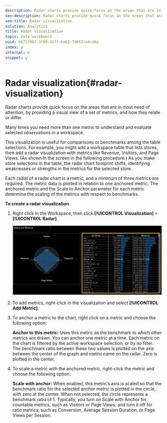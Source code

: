 ```yaml
---
description: Radar charts provide quick focus on the areas that are in most need of attention, by providing a visual view of a set of metrics, and how they relate or differ.
seo-description: Radar charts provide quick focus on the areas that are in most need of attention, by providing a visual view of a set of metrics, and how they relate or differ.
seo-title: Radar visualization
solution: Analytics
title: Radar visualization
topic: Data workbench
uuid: 9b71f087-3f89-42ff-ba62-7d867ca4ca9a
index: y
internal: n
snippet: y
---
```


# Radar visualization{#radar-visualization}

Radar charts provide quick focus on the areas that are in most need of attention, by providing a visual view of a set of metrics, and how they relate or differ.

 Many times you need more than one metric to understand and evaluate selected observations in a workspace.

This visualization is useful for comparisons or benchmarks among the table selections. For example, you might add a workspace table that lists stores, then add a radar visualization with metrics like Revenue, Visitors, and Page Views. (As shown in the screen in the following procedure.) As you make store selections in the table, the radar chart footprint shifts, identifying weaknesses or strengths in the metrics for the selected store.

Each radial of a radar chart is a metric, and a minimum of three metrics are required. The metric data is plotted in relation to one anchored metric. The anchored metric and the Scale to Anchor parameter for each metric determine the scaling of the metrics with respect to benchmarks.

**To create a radar visualization** 

1. Right click in the Workspace, then click **[!UICONTROL Visualization]** > **[!UICONTROL Radar]**.

   ![](assets/client-rad.png)

1. To add metrics, right-click in the visualization and select **[!UICONTROL Add Metric]**.
1. To anchor a metric to the chart, right click on a metric and choose the following option:

   **Anchor to this metric:** Uses this metric as the benchmark to which other metrics are drawn. You can anchor one metric at a time. Each metric on the chart is filtered by the active workspace selection, or by no filter. The benchmark ratio between these two values is plotted on the axis between the center of the graph and metric name on the radar. Zero is plotted in the center. 

1. To scale a metric with the anchored metric, right-click the metric and choose the following option:

   **Scale with anchor:** When enabled, this metric’s axis is scaled so that the benchmark ratio for the selected anchor metric is plotted in the circle, with zero at the center. When not selected, the circle represents a benchmark ratio of 1. Typically, you turn on Scale with Anchor for countable metrics, such as Visitors or Page Views, and turn it off for ratio metrics, such as Conversion, Average Session Duration, or Page Views per Session. 

